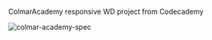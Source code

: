 ColmarAcademy responsive WD project from Codecademy

![colmar-academy-spec](https://user-images.githubusercontent.com/1080386/109215220-c351dd80-77aa-11eb-9306-ab9e9525bf0f.png)
